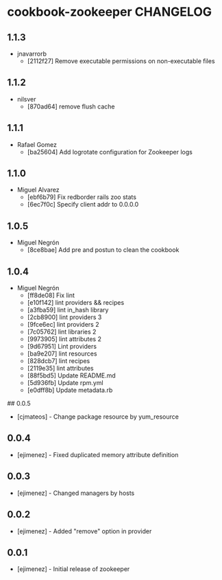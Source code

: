 cookbook-zookeeper CHANGELOG
===============

## 1.1.3

  - jnavarrorb
    - [2112f27] Remove executable permissions on non-executable files

## 1.1.2

  - nilsver
    - [870ad64] remove flush cache

## 1.1.1

  - Rafael Gomez
    - [ba25604] Add logrotate configuration for Zookeeper logs

## 1.1.0

  - Miguel Alvarez
    - [ebf6b79] Fix redborder rails zoo stats
    - [6ec7f0c] Specify client addr to 0.0.0.0

## 1.0.5

  - Miguel Negrón
    - [8ce8bae] Add pre and postun to clean the cookbook

## 1.0.4

  - Miguel Negrón
    - [ff8de08] Fix lint
    - [e10f142] lint providers && recipes
    - [a3fba59] lint in_hash library
    - [2cb8900] lint providers 3
    - [9fce6ec] lint providers 2
    - [7c05762] lint libraries 2
    - [9973905] lint attributes 2
    - [9d67951] Lint providers
    - [ba9e207] lint resources
    - [828dcb7] lint recipes
    - [2119e35] lint attributes
    - [88f5bd5] Update README.md
    - [5d936fb] Update rpm.yml
    - [e0dff8b] Update metadata.rb
    
## 0.0.5
- [cjmateos] - Change package resource by yum_resource

## 0.0.4
- [ejimenez] - Fixed duplicated memory attribute definition

## 0.0.3
- [ejimenez] - Changed managers by hosts

## 0.0.2
- [ejimenez] - Added "remove" option in provider

## 0.0.1
- [ejimenez] - Initial release of zookeeper

